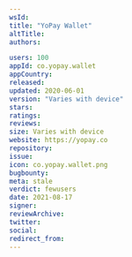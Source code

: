 ```yaml
---
wsId: 
title: "YoPay Wallet"
altTitle: 
authors:

users: 100
appId: co.yopay.wallet
appCountry: 
released: 
updated: 2020-06-01
version: "Varies with device"
stars: 
ratings: 
reviews: 
size: Varies with device
website: https://yopay.co
repository: 
issue: 
icon: co.yopay.wallet.png
bugbounty: 
meta: stale
verdict: fewusers
date: 2021-08-17
signer: 
reviewArchive:
twitter: 
social:
redirect_from:
---
```



